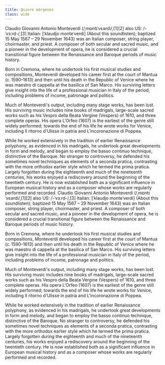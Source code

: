 ```yaml
---
title: Quiero márgenes
class: wide
---
```

<style>
.align {
  margin-left: 50px;
  margin-right: 70px;
  width: 100%;
}
</style>
<align>
Claudio Giovanni Antonio Monteverdi (/ˌmɒntɪˈvɛərdi/,[1][2] also US: /-ˈvɜːrd-/,[3] Italian: [ˈklaudjo monteˈverdi] (About this soundlisten); baptized 15 May 1567 – 29 November 1643) was an Italian composer, string player, choirmaster, and priest. A composer of both secular and sacred music, and a pioneer in the development of opera, he is considered a crucial transitional figure between the Renaissance and Baroque periods of music history.

Born in Cremona, where he undertook his first musical studies and compositions, Monteverdi developed his career first at the court of Mantua (c. 1590–1613) and then until his death in the Republic of Venice where he was maestro di cappella at the basilica of San Marco. His surviving letters give insight into the life of a professional musician in Italy of the period, including problems of income, patronage and politics.

Much of Monteverdi's output, including many stage works, has been lost. His surviving music includes nine books of madrigals, large-scale sacred works such as his Vespro della Beata Vergine (Vespers) of 1610, and three complete operas. His opera L'Orfeo (1607) is the earliest of the genre still widely performed; towards the end of his life he wrote works for Venice, including Il ritorno d'Ulisse in patria and L'incoronazione di Poppea.

While he worked extensively in the tradition of earlier Renaissance polyphony, as evidenced in his madrigals, he undertook great developments in form and melody, and began to employ the basso continuo technique, distinctive of the Baroque. No stranger to controversy, he defended his sometimes novel techniques as elements of a seconda pratica, contrasting with the more orthodox earlier style which he termed the prima pratica. Largely forgotten during the eighteenth and much of the nineteenth centuries, his works enjoyed a rediscovery around the beginning of the twentieth century. He is now established both as a significant influence in European musical history and as a composer whose works are regularly performed and recorded.
Claudio Giovanni Antonio Monteverdi (/ˌmɒntɪˈvɛərdi/,[1][2] also US: /-ˈvɜːrd-/,[3] Italian: [ˈklaudjo monteˈverdi] (About this soundlisten); baptized 15 May 1567 – 29 November 1643) was an Italian composer, string player, choirmaster, and priest. A composer of both secular and sacred music, and a pioneer in the development of opera, he is considered a crucial transitional figure between the Renaissance and Baroque periods of music history.

Born in Cremona, where he undertook his first musical studies and compositions, Monteverdi developed his career first at the court of Mantua (c. 1590–1613) and then until his death in the Republic of Venice where he was maestro di cappella at the basilica of San Marco. His surviving letters give insight into the life of a professional musician in Italy of the period, including problems of income, patronage and politics.

Much of Monteverdi's output, including many stage works, has been lost. His surviving music includes nine books of madrigals, large-scale sacred works such as his Vespro della Beata Vergine (Vespers) of 1610, and three complete operas. His opera L'Orfeo (1607) is the earliest of the genre still widely performed; towards the end of his life he wrote works for Venice, including Il ritorno d'Ulisse in patria and L'incoronazione di Poppea.

While he worked extensively in the tradition of earlier Renaissance polyphony, as evidenced in his madrigals, he undertook great developments in form and melody, and began to employ the basso continuo technique, distinctive of the Baroque. No stranger to controversy, he defended his sometimes novel techniques as elements of a seconda pratica, contrasting with the more orthodox earlier style which he termed the prima pratica. Largely forgotten during the eighteenth and much of the nineteenth centuries, his works enjoyed a rediscovery around the beginning of the twentieth century. He is now established both as a significant influence in European musical history and as a composer whose works are regularly performed and recorded.
</align>
